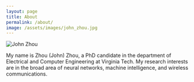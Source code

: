 ```yaml
---
layout: page
title: About
permalink: /about/
image: /assets/images/john_zhou.jpg
---
```


![John Zhou]({{page.image|relative_url}})


My name is Zhou (John) Zhou, a PhD candidate in the department of Electrical and Computer Engineering at Virginia Tech. My research interests
are in the broad area of neural networks, machine intelligence, and wireless communications. 

